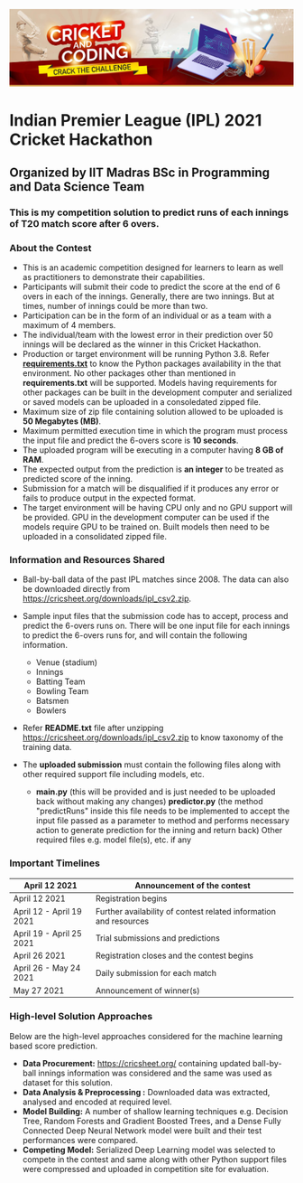 ![](https://raw.githubusercontent.com/PradipKumarDas/Competitions/main/IPL_2021_Cricket_Hackathon_IIT_Madras/Contest_Site_Assets/cricket2.jpg)

# Indian Premier League (IPL) 2021 Cricket Hackathon
## Organized by IIT Madras BSc in Programming and Data Science Team
### This is my competition solution to predict runs of each innings of T20 match score after 6 overs.

### About the Contest
- This is an academic competition designed for learners to learn as well as practitioners to demonstrate their capabilities.
- Participants will submit their code to predict the score at the end of 6 overs in each of the innings. Generally, there are two innings. But at times, number of innings could be more than two.
- Participation can be in the form of an individual or as a team with a maximum of 4 members.
- The individual/team with the lowest error in their prediction over 50 innings will be declared as the winner in this Cricket Hackathon.
- Production or target environment will be running Python 3.8. Refer [**requirements.txt**](https://github.com/PradipKumarDas/Competitions/blob/main/IPL_2021_Cricket_Hackathon_IIT_Madras/requirements.txt) to know the Python packages availability in the that environment. No other packages other than mentioned in **requirements.txt** will be supported. Models having requirements for other packages can be built in the development computer and  serialized or saved models can be uploaded in a consoledated zipped file. 
- Maximum size of zip file containing solution allowed to be uploaded is **50 Megabytes (MB)**.
- Maximum permitted execution time in which the program must process the input file and predict the 6-overs score is **10 seconds**.
- The uploaded program will be executing in a computer having **8 GB of RAM**.
- The expected output from the prediction is **an integer** to be treated as predicted score of the inning.
- Submission for a match will be disqualified if it produces any error or fails to produce output in the expected format.
- The target environment will be having CPU only and no GPU support will be provided. GPU in the development computer can be used if the models require GPU to be trained on. Built models then need to be uploaded in a consolidated zipped file.

### Information and Resources Shared
- Ball-by-ball data of the past IPL matches since 2008. The data can also be downloaded directly from <https://cricsheet.org/downloads/ipl_csv2.zip>.
- Sample input files that the submission code has to accept, process and predict the 6-overs runs on. There will be one input file for each innings to predict the 6-overs runs for, and will contain the following information.
	- Venue (stadium)
	- Innings
	- Batting Team
	- Bowling Team
	- Batsmen
	- Bowlers
	
- Refer **README.txt** file after unzipping <https://cricsheet.org/downloads/ipl_csv2.zip> to know taxonomy of the training data.
- The **uploaded submission** must contain the following files along with other required support file including models, etc.
	- **main.py** (this will be provided and is just needed to be uploaded back without making any changes)
	**predictor.py** (the method "predictRuns" inside this file needs to be implemented to accept the input file passed as a parameter to method and performs necessary action to generate prediction for the inning and return back)
	Other required files e.g. model file(s), etc. if any

### Important Timelines
| April 12 2021  |  Announcement of the contest |
| ------------ | ------------ |
| April 12 2021 | Registration begins  |
| April 12 - April 19 2021  | Further availability of contest related information and resources |
| April 19 - April 25 2021  | Trial submissions and predictions  |
| April 26 2021  |  Registration closes and the contest begins |
| April 26 - May 24 2021  | Daily submission for each match  |
| May 27 2021 | Announcement of winner(s) |

### High-level Solution Approaches
Below are the high-level approaches considered for the machine learning based score prediction.
- **Data Procurement:** https://cricsheet.org/ containing updated ball-by-ball innings information was considered and the same was used as dataset for this solution.
- **Data Analysis & Preprocessing :** Downloaded data was extracted, analysed and encoded at required level.
- **Model Building:** A number of shallow learning techniques e.g. Decision Tree, Random Forests and Gradient Boosted Trees, and a Dense Fully Connected Deep Neural Network model were built and their test performances were compared.
- **Competing Model:** Serialized Deep Learning model was selected to compete in the contest and same along with other Python support files were compressed and uploaded in competition site for evaluation.

